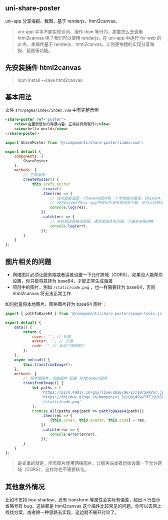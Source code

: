 ## uni-share-poster

uni-app 分享海报、截图，基于 renderjs、html2canvas。

> uni-app 中本不能实现访问、操作 dom 等行为，那要怎么去调用 html2canvas 呢？我们可以使用 renderjs，在 uni-app 中运行 for web 的 js 库，本插件基于 renderjs、html2canvas，让你更快捷的实现分享海报、截图等功能。

## 先安装插件 html2canvas

> npm install --save html2canvas

## 基本用法

文件 `src/pages/index/index.vue` 中有完整示例

```html
<share-poster ref="poster">
    <view>这里面是你的海报内容，正常拼页面就行</view>
    <view>hello world</view>
</share-poster>
```

```javascript
import SharePoster from '@/components/share-poster/index.vue';

export default {
    components: {
        SharePoster
    },
    methods: {
        // 生成海报
        createPoster() {
            this.$refs.poster
                .create()
                .then(res => {
                    // 成功后会返回一个base64图片和一个本地临时路径，{base64: '', path: ''}
                    // 因为base64在uni-app中貌似不支持预览和下载，你可以优先选择只用临时路径 path
                    console.log(res);
                })
                .catch(err => {
                    // 失败后返回错误原因，通常是图片有问题，下面会单独讲解
                    console.log(err);
                });
        }
    }
};
```

## 图片相关的问题

-   网络图片必须让服务端或者运维设置一下允许跨域（CORS），如果没人能帮你设置，你只能将其转为 base64，才能正常生成海报
-   项目中的图片，例如 `/static/code.png` ，也一样需要转为 base64，否则 html2canvas 将无法正常工作

如何批量将本地图片、网络图片转为 base64 图片：

```js
import { pathToBase64 } from '@/components/share-poster/image-tools.js';

export default {
    data() {
        return {
            cover: '', // 封面
            avatar: '', // 头像
            code: '' // 本地二维码图片
        };
    },
    async onLoad() {
        this.transfromImage();
    },
    methods: {
        // 将本地图片、网络图片 批量 转为base64图片
        transfromImage() {
            let paths = [
                'https://pic4.40017.cn/gny/line/2016/06/27/10/5kKPnc.jpg',
                'https://thirdwx.qlogo.cn/mmopen/vi_32/Q0j4TwGTfTJjLbSqEKbzLoiawMOHz33vGAMLBiboibJiaKxjib8TXdkKVSfxB8eicnWCdh43gAak2GJ7ekickyOnXiagGA/132',
                '/static/code.png'
            ];
            Promise.all(paths.map(path => pathToBase64(path)))
                .then(res => {
                    [this.cover, this.avatar, this.code] = res;
                })
                .catch(error => {
                    console.error(error);
                });
        }
    }
};
```

> 最省事的就是，所有图片使用网络图片，让服务端或者运维设置一下允许跨域（CORS），这样你也不需要转化。

## 其他意外情况

比如不支持 box-shadow，还有 transform 等属性会实际有偏差，超出 n 行显示省略号有 bug，这些都是 html2canvas 这个插件比较常见的问题，你可以去网上找找方案，或者换一种思路去实现，这边就不展开讨论了。
